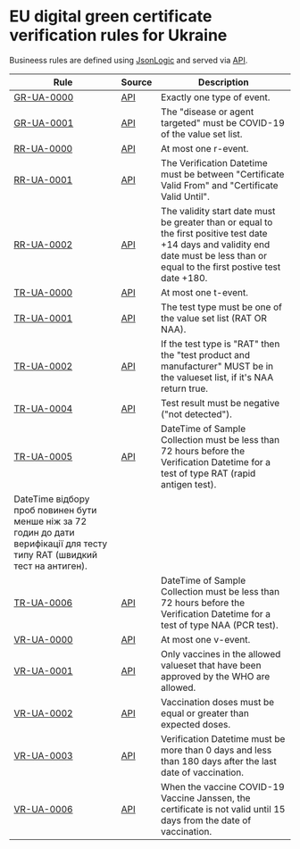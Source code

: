 # EU digital green certificate verification rules for Ukraine

Busineess rules are defined using [JsonLogic](https://jsonlogic.com) and served via [API](https://dgca-businessrule-service-test.ezdrav.si/rules/UA).

| Rule | Source | Description |
| ---- | ------ | ----------- |
| [GR-UA-0000](GR-UA-0000.json) | [API](https://dgca-businessrule-service-test.ezdrav.si/rules/UA/eeafbb865ed7c2001539755ed543dc13bf1e213066c18d6a38d710aee6a84b8a) | Exactly one type of event. |
| [GR-UA-0001](GR-UA-0001.json) | [API](https://dgca-businessrule-service-test.ezdrav.si/rules/UA/e8916a3343240876417e83910b2843aa9a1d31e85601332850d976f9219c8b42) | The "disease or agent targeted" must be COVID-19 of the value set list. |
| [RR-UA-0000](RR-UA-0000.json) | [API](https://dgca-businessrule-service-test.ezdrav.si/rules/UA/9b969391d4c491371e6b1fcefef0e5d31f30f4e596430bb7779ea3e5630a4ea3) | At most one r-event. |
| [RR-UA-0001](RR-UA-0001.json) | [API](https://dgca-businessrule-service-test.ezdrav.si/rules/UA/3d1d8a1f6f17863822330b408f3183a4344cf400037a23a6fceede90f284d1e9) | The Verification Datetime must be between "Certificate Valid From" and "Certificate Valid Until". |
| [RR-UA-0002](RR-UA-0002.json) | [API](https://dgca-businessrule-service-test.ezdrav.si/rules/UA/916f589f5eb7bc799121cfed679a1165ba3fc0eceaf3f94dda3d3ef8caa4b07f) | The validity start date must be greater than or equal to the first positive test date  +14 days and validity end date must be less than or equal to the first postive test date +180. |
| [TR-UA-0000](TR-UA-0000.json) | [API](https://dgca-businessrule-service-test.ezdrav.si/rules/UA/e92b50e423f83584b000a71689bf34d890279b76d976bc8eb9e0fdff8edabb65) | At most one t-event. |
| [TR-UA-0001](TR-UA-0001.json) | [API](https://dgca-businessrule-service-test.ezdrav.si/rules/UA/6a94b8b8217bf607f88ea7e0acbaffa147e90869c13879ee650ca5d907cd6e73) | The test type must be one of the value set list (RAT OR NAA). |
| [TR-UA-0002](TR-UA-0002.json) | [API](https://dgca-businessrule-service-test.ezdrav.si/rules/UA/7e06938ba96a3b7d20a20b7502415f924aacaa0530b0815897e32be6289c5d28) | If the test type is "RAT" then the "test product and manufacturer" MUST be in the valueset list, if it's NAA return true. |
| [TR-UA-0004](TR-UA-0004.json) | [API](https://dgca-businessrule-service-test.ezdrav.si/rules/UA/56fbb6fac975b9e64b1338248e86670f73f6834a01ea38af0c6ffd66784c6e18) | Test result must be negative ("not detected"). |
| [TR-UA-0005](TR-UA-0005.json) | [API](https://dgca-businessrule-service-test.ezdrav.si/rules/UA/446d4c92d91844ea70bbb506494dfaff88b5b70a7bd5ff1f61e57bc2504ee091) | DateTime of Sample Collection must be less than 72 hours before the Verification Datetime for a test of type RAT (rapid antigen test).
DateTime відбору проб повинен бути менше ніж за 72 годин до дати верифікації для тесту типу RAT (швидкий тест на антиген). |
| [TR-UA-0006](TR-UA-0006.json) | [API](https://dgca-businessrule-service-test.ezdrav.si/rules/UA/b15ec7bdc5747dda020d10dbb732986500983d2bbfe76f01718b17eb4b20c1f0) | DateTime of Sample Collection must be less than 72 hours before the Verification Datetime for a test of type NAA (PCR test). |
| [VR-UA-0000](VR-UA-0000.json) | [API](https://dgca-businessrule-service-test.ezdrav.si/rules/UA/f2733e917e50e0b8697ad0ce3ad5c8e501bf62f933e84fd83ca88ab947c2a9f9) | At most one v-event. |
| [VR-UA-0001](VR-UA-0001.json) | [API](https://dgca-businessrule-service-test.ezdrav.si/rules/UA/75c5190ecef2e610bb9292e60bb815f279df10a178efdaadc475aecd7584554d) | Only vaccines in the allowed valueset that have been approved by the WHO are allowed. |
| [VR-UA-0002](VR-UA-0002.json) | [API](https://dgca-businessrule-service-test.ezdrav.si/rules/UA/3f1690f777696b8e34f262087c0d7095fecb747251e09fbb5ecb3820875ed1d7) | Vaccination doses must be equal or greater than expected doses. |
| [VR-UA-0003](VR-UA-0003.json) | [API](https://dgca-businessrule-service-test.ezdrav.si/rules/UA/94487588411a2a4e03cfc72b0dfd4e2fc6fa365f1d108e44d378d6333fca4865) | Verification Datetime must be more than 0 days and less than 180 days after the last date of vaccination. |
| [VR-UA-0006](VR-UA-0006.json) | [API](https://dgca-businessrule-service-test.ezdrav.si/rules/UA/4d8d0c54bc498b3c797fca89c9431be812191a56564baff3000096be582e95a7) | When the vaccine COVID-19 Vaccine Janssen, the certificate is not valid until 15 days from the date of vaccination. |
